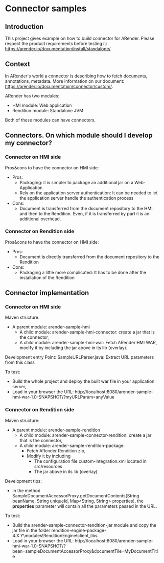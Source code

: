 # Connector samples

## Introduction

This project gives example on how to build connector for ARender. Please respect the product requirements before testing
it: https://arender.io/documentation/install/standalone/

## Context

In ARender's world a connector is describing how to fetch documents, annotations, metadata. More information on our
document: https://arender.io/documentation/connector/custom/.

ARender has two modules:

* HMI module: Web application
* Rendition module: Standalone JVM

Both of these modules can have connectors.

## Connectors. On which module should I develop my connector?

### Connector on HMI side

Pros&cons to have the connector on HMI side:

* Pros:
    * Packaging: it is simpler to package an additional jar on a Web-Application
    * Rely on the application server authentication: It can be needed to let the application server handle the
      authentication process
* Cons:
    * Document is transferred from the document repository to the HMI and then to the Rendition. Even, if it is
      transferred by part it is an additional overhead.

### Connector on Rendition side

Pros&cons to have the connector on HMI side:

* Pros:
    * Document is directly transferred from the document repository to the Rendition
* Cons:
    * Packaging a little more complicated: It has to be done after the installation of the Rendition

## Connector implementation

### Connector on HMI side

Maven structure:

* A parent module: arender-sample-hmi
    * A child module: arender-sample-hmi-connector: create a jar that is the connector,
    * A child module: arender-sample-hmi-war: Fetch ARender HMI WAR, modify it by including the jar above in its
      lib (overlay).

Development entry Point: SampleURLParser.java: Extract URL parameters from this class

To test:

* Build the whole project and deploy the built war file in your application server,
* Load in your browser the URL: http://localhost:8080/arender-sample-hmi-war-1.0-SNAPSHOT/?myURLParam=anyValue

### Connector on Rendition side

Maven structure:

* A parent module: arender-sample-rendition
    * A child module: arender-sample-connector-rendition: create a jar that is the connector,
    * A child module: arender-sample-rendition-package:
      * Fetch ARender Rendition zip, 
      * Modify it by including
        * The configuration file custom-integration.xml located in src/resources
        * The jar above in its lib (overlay)

Development tips: 
* In the method SampleDocumentAccessorProxy.getDocumentContents(String beanName, String uniqueId, Map<String, String> 
  properties), the **properties** parameter will contain all the parameters passed in the URL. 

To test:

* Build the arender-sample-connector-rendition-jar module and copy the jar file in the folder
  rendition-engine-package-4.X.Y\modules\RenditionEngine\client_libs
* Load in your browser the
  URL: http://localhost:8080/arender-sample-hmi-war-1.0-SNAPSHOT/?bean=sampleDocumentAccessorProxy&documentTile=MyDocumentTitle
  
